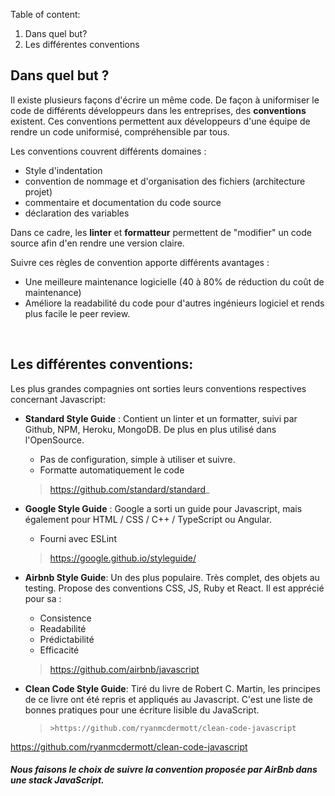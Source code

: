 Table of content: 

1) Dans quel but?
2) Les différentes conventions


## Dans quel but ? 

Il existe plusieurs façons d'écrire un même code. De façon à uniformiser le code de différents développeurs dans les entreprises, des **conventions** existent. Ces conventions permettent aux développeurs d'une équipe de rendre un code uniformisé, compréhensible par tous. 

Les conventions couvrent différents domaines :

- Style d'indentation
- convention de nommage et d'organisation des fichiers (architecture projet)
- commentaire et documentation du code source 
- déclaration des variables

Dans ce cadre, les **linter** et **formatteur** permettent de "modifier" un code source afin d'en rendre une version claire.

Suivre ces règles de convention apporte différents avantages : 

- Une meilleure maintenance logicielle (40 à 80% de réduction du coût de maintenance)
- Améliore la readabilité du code pour d'autres ingénieurs logiciel et rends plus facile le peer review. 

<br/>

## Les différentes conventions: 

Les plus grandes compagnies ont sorties leurs conventions respectives concernant Javascript:

* **Standard Style Guide** : Contient un linter et un formatter, suivi par Github, NPM, Heroku, MongoDB. De plus en plus utilisé dans l'OpenSource.
    - Pas de configuration, simple à utiliser et suivre.
    - Formatte automatiquement le code
    >https://github.com/standard/standard_

* **Google Style Guide** : Google a sorti un guide pour Javascript, mais également pour HTML / CSS / C++ / TypeScript ou Angular. 
    - Fourni avec ESLint 
   > https://google.github.io/styleguide/

* **Airbnb Style Guide**: Un des plus populaire. Très complet, des objets au testing. Propose des conventions CSS, JS, Ruby et React. Il est apprécié pour sa :
    - Consistence
    - Readabilité
    - Prédictabilité
    - Efficacité 
     
    > https://github.com/airbnb/javascript

* **Clean Code Style Guide**: Tiré du livre de Robert C. Martin, les principes de ce livre ont été repris et appliqués au Javascript. C'est une liste de bonnes pratiques pour une écriture lisible du JavaScript. 
    >     >https://github.com/ryanmcdermott/clean-code-javascript
https://github.com/ryanmcdermott/clean-code-javascript


#### **_Nous faisons le choix de suivre la convention proposée par AirBnb dans une stack JavaScript._**